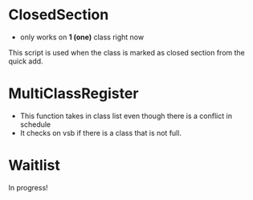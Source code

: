 # ClosedSection

* only works on **1 (one)** class right now

This script is used when the class is marked as closed section from the quick add. 

# MultiClassRegister

* This function takes in class list even though there is a conflict in schedule
* It checks on vsb if there is a class that is not full.

# Waitlist

In progress!
